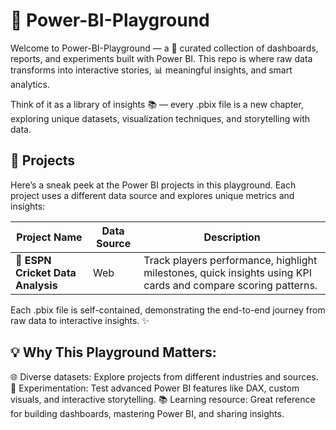 # 🎨 Power-BI-Playground

Welcome to Power-BI-Playground — a 🎯 curated collection of dashboards, reports, and experiments built with Power BI. This repo is where raw data transforms into interactive stories, 📊 meaningful insights, and smart analytics.

Think of it as a library of insights 📚 — every .pbix file is a new chapter, exploring unique datasets, visualization techniques, and storytelling with data.

## 🚀 Projects

Here’s a sneak peek at the Power BI projects in this playground. Each project uses a different data source and explores unique metrics and insights:


| Project Name                      | Data Source          | Description                                                     |
| --------------------------------- | -------------------- | --------------------------------------------------------------- |
| **🏏 ESPN Cricket Data Analysis**| Web                  | Track players performance, highlight milestones, quick insights using KPI cards and compare scoring patterns. |


Each .pbix file is self-contained, demonstrating the end-to-end journey from raw data to interactive insights. ✨

## 💡 Why This Playground Matters:

🌐 Diverse datasets: Explore projects from different industries and sources.
🧪 Experimentation: Test advanced Power BI features like DAX, custom visuals, and interactive storytelling.
📚 Learning resource: Great reference for building dashboards, mastering Power BI, and sharing insights.
